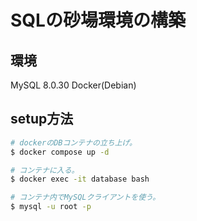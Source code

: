 # SQLの砂場環境の構築
## 環境
MySQL 8.0.30
Docker(Debian)
## setup方法
```bash
# dockerのDBコンテナの立ち上げ。
$ docker compose up -d

# コンテナに入る。
$ docker exec -it database bash 

# コンテナ内でMySQLクライアントを使う。
$ mysql -u root -p
```
